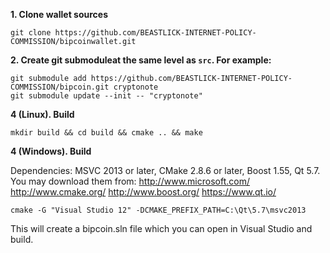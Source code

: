 **1. Clone wallet sources**

```
git clone https://github.com/BEASTLICK-INTERNET-POLICY-COMMISSION/bipcoinwallet.git
```


**2. Create git submoduleat the same level as `src`. For example:**

```
git submodule add https://github.com/BEASTLICK-INTERNET-POLICY-COMMISSION/bipcoin.git cryptonote
git submodule update --init -- "cryptonote"
```

**4 (Linux). Build**

```
mkdir build && cd build && cmake .. && make
```

**4 (Windows). Build**

Dependencies: MSVC 2013 or later, CMake 2.8.6 or later, Boost 1.55, Qt 5.7. You may download them from:
http://www.microsoft.com/
http://www.cmake.org/
http://www.boost.org/
https://www.qt.io/

```
cmake -G "Visual Studio 12" -DCMAKE_PREFIX_PATH=C:\Qt\5.7\msvc2013
```
This will create a bipcoin.sln file which you can open in Visual Studio and build.
